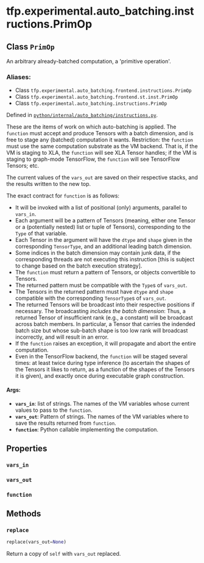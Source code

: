 <div itemscope itemtype="http://developers.google.com/ReferenceObject">
<meta itemprop="name" content="tfp.experimental.auto_batching.instructions.PrimOp" />
<meta itemprop="path" content="Stable" />
<meta itemprop="property" content="vars_in"/>
<meta itemprop="property" content="vars_out"/>
<meta itemprop="property" content="function"/>
<meta itemprop="property" content="replace"/>
</div>

# tfp.experimental.auto_batching.instructions.PrimOp

## Class `PrimOp`

An arbitrary already-batched computation, a 'primitive operation'.



### Aliases:

* Class `tfp.experimental.auto_batching.frontend.instructions.PrimOp`
* Class `tfp.experimental.auto_batching.frontend.st.inst.PrimOp`
* Class `tfp.experimental.auto_batching.instructions.PrimOp`



Defined in [`python/internal/auto_batching/instructions.py`](https://github.com/tensorflow/probability/tree/master/tensorflow_probability/python/internal/auto_batching/instructions.py).

<!-- Placeholder for "Used in" -->

These are the items of work on which auto-batching is applied.  The
`function` must accept and produce Tensors with a batch dimension,
and is free to stage any (batched) computation it wants.
Restriction: the `function` must use the same computation substrate
as the VM backend.  That is, if the VM is staging to XLA, the
`function` will see XLA Tensor handles; if the VM is staging to
graph-mode TensorFlow, the `function` will see TensorFlow Tensors;
etc.

The current values of the `vars_out` are saved on their respective
stacks, and the results written to the new top.

The exact contract for `function` is as follows:
- It will be invoked with a list of positional (only) arguments,
  parallel to `vars_in`.
- Each argument will be a pattern of Tensors (meaning, either one
  Tensor or a (potentially nested) list or tuple of Tensors),
  corresponding to the `Type` of that variable.
- Each Tensor in the argument will have the `dtype` and `shape`
  given in the corresponding `TensorType`, and an additional leading
  batch dimension.
- Some indices in the batch dimension may contain junk data, if the
  corresponding threads are not executing this instruction [this is
  subject to change based on the batch execution strategy].
- The `function` must return a pattern of Tensors, or objects
  convertible to Tensors.
- The returned pattern must be compatible with the `Type`s of
  `vars_out`.
- The Tensors in the returned pattern must have `dtype` and `shape`
  compatible with the corresponding `TensorType`s of `vars_out`.
- The returned Tensors will be broadcast into their respective
  positions if necessary.  The broadcasting _includes the batch
  dimension_: Thus, a returned Tensor of insufficient rank (e.g., a
  constant) will be broadcast across batch members.  In particular,
  a Tensor that carries the indended batch size but whose sub-batch
  shape is too low rank will broadcast incorrectly, and will result
  in an error.
- If the `function` raises an exception, it will propagate and abort
  the entire computation.
- Even in the TensorFlow backend, the `function` will be staged
  several times: at least twice during type inference (to ascertain
  the shapes of the Tensors it likes to return, as a function of the
  shapes of the Tensors it is given), and exactly once during
  executable graph construction.

#### Args:


* <b>`vars_in`</b>: list of strings.  The names of the VM variables whose
  current values to pass to the `function`.
* <b>`vars_out`</b>: Pattern of strings.  The names of the VM variables
  where to save the results returned from `function`.
* <b>`function`</b>: Python callable implementing the computation.

## Properties

<h3 id="vars_in"><code>vars_in</code></h3>




<h3 id="vars_out"><code>vars_out</code></h3>




<h3 id="function"><code>function</code></h3>






## Methods

<h3 id="replace"><code>replace</code></h3>

``` python
replace(vars_out=None)
```

Return a copy of `self` with `vars_out` replaced.




